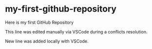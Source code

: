 # my-first-github-repository
Here is my first GitHub Repository

This line was edited manually via VSCode during a conflicts resolution.

New line was added locally with VSCode.